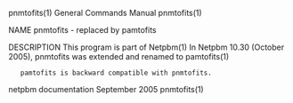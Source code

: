 pnmtofits(1)                                                                               General Commands Manual                                                                               pnmtofits(1)



NAME
       pnmtofits - replaced by pamtofits

DESCRIPTION
       This program is part of Netpbm(1) In Netpbm 10.30 (October 2005), pnmtofits was extended and renamed to pamtofits(1)

       pamtofits is backward compatible with pnmtofits.



netpbm documentation                                                                            September 2005                                                                                   pnmtofits(1)
